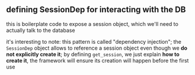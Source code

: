 ## defining SessionDep for interacting with the DB

this is boilerplate code to expose a session object, which we'll need to
actually talk to the database

it's interesting to note: this pattern is called "dependency injection"; the
`SessionDep` object allows to reference a session object even though we **do not
explicitly create it**; by defining `get_session`, we just explain **how to
create it**, the framework will ensure its creation will happen before the first
use
